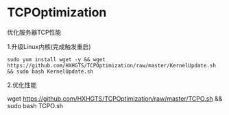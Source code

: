 # TCPOptimization
优化服务器TCP性能

1.升级Linux内核(完成触发重启)
```
sudo yum install wget -y && wget https://github.com/HXHGTS/TCPOptimization/raw/master/KernelUpdate.sh && sudo bash KernelUpdate.sh
```
2.优化性能

wget https://github.com/HXHGTS/TCPOptimization/raw/master/TCPO.sh && sudo bash TCPO.sh
